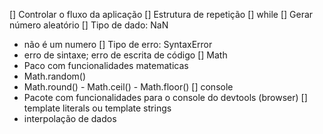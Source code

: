 [] Controlar o fluxo da aplicação
[] Estrutura de repetição
  [] while
[] Gerar número aleatório
[] Tipo de dado: NaN
  - não é um numero
[] Tipo de erro: SyntaxError
  - erro de sintaxe; erro de escrita de código
[] Math
  - Paco com funcionalidades matematicas
  - Math.random()
  - Math.round() - Math.ceil() - Math.floor()
[] console
  - Pacote com funcionalidades para o console do devtools (browser)
[] template literals ou template strings
  - interpolação de dados